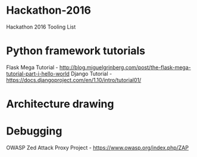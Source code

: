 # Hackathon-2016
Hackathon 2016 Tooling List

#  Python framework tutorials
Flask Mega Tutorial             - http://blog.miguelgrinberg.com/post/the-flask-mega-tutorial-part-i-hello-world
Django Tutorial                 - https://docs.djangoproject.com/en/1.10/intro/tutorial01/  

#  Architecture  drawing



#  Debugging
OWASP Zed Attack Proxy Project  -  https://www.owasp.org/index.php/ZAP
